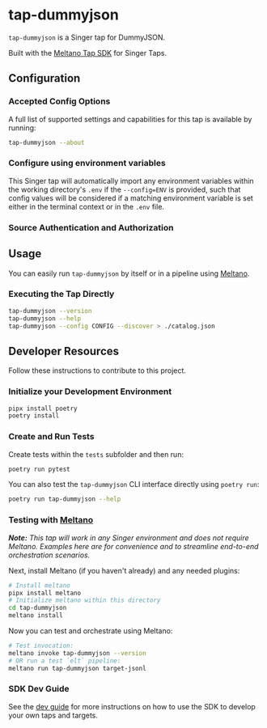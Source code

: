 # tap-dummyjson

`tap-dummyjson` is a Singer tap for DummyJSON.

Built with the [Meltano Tap SDK](https://sdk.meltano.com) for Singer Taps.

<!--

Developer TODO: Update the below as needed to correctly describe the install procedure. For instance, if you do not have a PyPI repo, or if you want users to directly install from your git repo, you can modify this step as appropriate.

## Installation

Install from PyPI:

```bash
pipx install tap-dummyjson
```

Install from GitHub:

```bash
pipx install git+https://github.com/ORG_NAME/tap-dummyjson.git@main
```

-->

## Configuration

### Accepted Config Options

<!--
Developer TODO: Provide a list of config options accepted by the tap.

This section can be created by copy-pasting the CLI output from:

```
tap-dummyjson --about --format=markdown
```
-->

A full list of supported settings and capabilities for this
tap is available by running:

```bash
tap-dummyjson --about
```

### Configure using environment variables

This Singer tap will automatically import any environment variables within the working directory's
`.env` if the `--config=ENV` is provided, such that config values will be considered if a matching
environment variable is set either in the terminal context or in the `.env` file.

### Source Authentication and Authorization

<!--
Developer TODO: If your tap requires special access on the source system, or any special authentication requirements, provide those here.
-->

## Usage

You can easily run `tap-dummyjson` by itself or in a pipeline using [Meltano](https://meltano.com/).

### Executing the Tap Directly

```bash
tap-dummyjson --version
tap-dummyjson --help
tap-dummyjson --config CONFIG --discover > ./catalog.json
```

## Developer Resources

Follow these instructions to contribute to this project.

### Initialize your Development Environment

```bash
pipx install poetry
poetry install
```

### Create and Run Tests

Create tests within the `tests` subfolder and
  then run:

```bash
poetry run pytest
```

You can also test the `tap-dummyjson` CLI interface directly using `poetry run`:

```bash
poetry run tap-dummyjson --help
```

### Testing with [Meltano](https://www.meltano.com)

_**Note:** This tap will work in any Singer environment and does not require Meltano.
Examples here are for convenience and to streamline end-to-end orchestration scenarios._

<!--
Developer TODO:
Your project comes with a custom `meltano.yml` project file already created. Open the `meltano.yml` and follow any "TODO" items listed in
the file.
-->

Next, install Meltano (if you haven't already) and any needed plugins:

```bash
# Install meltano
pipx install meltano
# Initialize meltano within this directory
cd tap-dummyjson
meltano install
```

Now you can test and orchestrate using Meltano:

```bash
# Test invocation:
meltano invoke tap-dummyjson --version
# OR run a test `elt` pipeline:
meltano run tap-dummyjson target-jsonl
```

### SDK Dev Guide

See the [dev guide](https://sdk.meltano.com/en/latest/dev_guide.html) for more instructions on how to use the SDK to
develop your own taps and targets.
